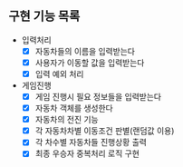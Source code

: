 ## 구현 기능 목록
- 입력처리
  - [x] 자동차들의 이름을 입력받는다
  - [x] 사용자가 이동할 값을 입력받는다
  - [x] 입력 예외 처리
- 게임진행
  - [x] 게임 진행시 필요 정보들을 입력받는다 
  - [x] 자동차 객체를 생성한다
  - [x] 자동차의 전진 기능
  - [x] 각 자동차차별 이동조건 판별(랜덤값 이용)
  - [x] 각 차수별 자동차들 진행상황 출력
  - [x] 최종 우승자 중복처리 로직 구현